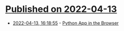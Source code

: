 # [Published on 2022-04-13](index.md)

* [2022-04-13, 16:18:55](https://news.ycombinator.com/item?id=31016532) - [Python App in the Browser](https://gradio.app/)
